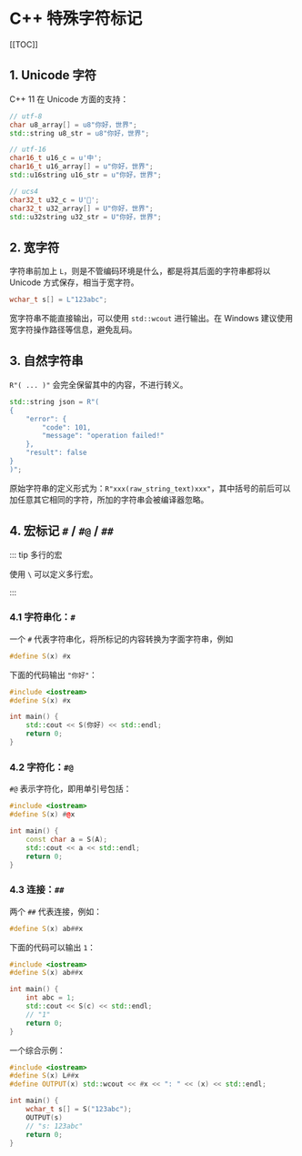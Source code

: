 # C++ 特殊字符标记

[[TOC]]

## 1. Unicode 字符

C++ 11 在 Unicode 方面的支持：

```cpp
// utf-8
char u8_array[] = u8"你好，世界";
std::string u8_str = u8"你好，世界";

// utf-16
char16_t u16_c = u'中';
char16_t u16_array[] = u"你好，世界";
std::u16string u16_str = u"你好，世界";

// ucs4
char32_t u32_c = U'𪚥';
char32_t u32_array[] = U"你好，世界";
std::u32string u32_str = U"你好，世界";
```

## 2. 宽字符

字符串前加上 `L`，则是不管编码环境是什么，都是将其后面的字符串都将以 Unicode 方式保存，相当于宽字符。

```cpp
wchar_t s[] = L"123abc";
```

宽字符串不能直接输出，可以使用 `std::wcout` 进行输出。在 Windows 建议使用宽字符操作路径等信息，避免乱码。

## 3. 自然字符串

`R"( ... )"` 会完全保留其中的内容，不进行转义。

```cpp
std::string json = R"(
{
    "error": {
        "code": 101,
        "message": "operation failed!"
    },
    "result": false
}
)";
```

原始字符串的定义形式为：`R"xxx(raw_string_text)xxx"`，其中括号的前后可以加任意其它相同的字符，所加的字符串会被编译器忽略。

## 4. 宏标记 `#` / `#@` / `##`

::: tip 多行的宏

使用 `\` 可以定义多行宏。

:::

### 4.1 字符串化：`#`

一个 `#` 代表字符串化，将所标记的内容转换为字面字符串，例如

```cpp
#define S(x) #x
```

下面的代码输出 `"你好"`：

```cpp
#include <iostream>
#define S(x) #x

int main() {
    std::cout << S(你好) << std::endl;
    return 0;
}
```

### 4.2 字符化：`#@`

`#@` 表示字符化，即用单引号包括：

```cpp
#include <iostream>
#define S(x) #@x

int main() {
    const char a = S(A);
    std::cout << a << std::endl;
    return 0;
}
```

### 4.3 连接：`##`

两个 `##` 代表连接，例如：

```cpp
#define S(x) ab##x
```

下面的代码可以输出 `1`：

```cpp
#include <iostream>
#define S(x) ab##x

int main() {
    int abc = 1;
    std::cout << S(c) << std::endl;
    // "1"
    return 0;
}
```

一个综合示例：

```cpp
#include <iostream>
#define S(x) L##x
#define OUTPUT(x) std::wcout << #x << ": " << (x) << std::endl;

int main() {
    wchar_t s[] = S("123abc");
    OUTPUT(s)
    // "s: 123abc"
    return 0;
}
```
